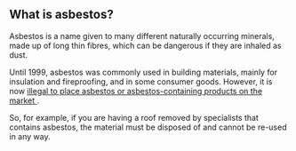 ##  What is asbestos?

Asbestos is a name given to many different naturally occurring minerals, made
up of long thin fibres, which can be dangerous if they are inhaled as dust.

Until 1999, asbestos was commonly used in building materials, mainly for
insulation and fireproofing, and in some consumer goods. However, it is now [
illegal to place asbestos or asbestos-containing products on the market
](http://www.irishstatutebook.ie/2003/en/si/0220.html) .

So, for example, if you are having a roof removed by specialists that contains
asbestos, the material must be disposed of and cannot be re-used in any way.
